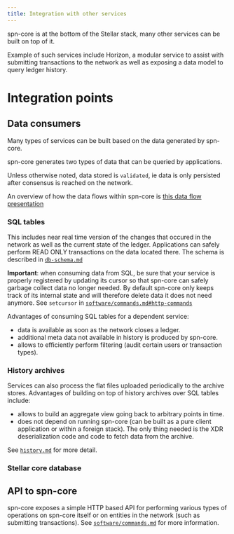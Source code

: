 ```yaml
---
title: Integration with other services
---
```


spn-core is at the bottom of the Stellar stack, many other services can be
 built on top of it.

 Example of such services include Horizon, a modular service to assist with
 submitting transactions to the network as well as exposing a data model to
 query ledger history.

# Integration points
## Data consumers
Many types of services can be built based on the data generated by spn-core.

spn-core generates two types of data that can be queried by applications.

Unless otherwise noted, data stored is `validated`, ie data is only persisted
after consensus is reached on the network.

An overview of how the data flows within spn-core is [this data flow presentation](software/core-data-flow.pdf)

### SQL tables
This includes near real time version of the changes that occured in the network
as well as the current state of the ledger.
Applications can safely perform READ ONLY transactions on the data located there.
The schema is described in [`db-schema.md`](db-schema.md)

**Important**: when consuming data from SQL, be sure that your service is
properly registered by updating its cursor so that spn-core can safely
garbage collect data no longer needed.
By default spn-core only keeps track of its internal state and will
 therefore delete data it does not need anymore.
See `setcursor` in [`software/commands.md#http-commands`](software/commands.md#http-commands)

Advantages of consuming SQL tables for a dependent service:
 * data is available as soon as the network closes a ledger.
 * additional meta data not available in history is produced by spn-core.
 * allows to efficiently perform filtering (audit certain users or
   transaction types).

### History archives
Services can also process the flat files uploaded periodically to the
archive stores.
Advantages of building on top of history archives over SQL tables include:
 * allows to build an aggregate view going back to arbitrary points in time.
 * does not depend on running spn-core (can be built as a pure client
   application or within a foreign stack). The only thing needed is the XDR
   deserialization code and code to fetch data from the archive.

See [`history.md`](history.md) for more detail.

### Stellar core database

## API to spn-core
  spn-core exposes a simple HTTP based API for performing various
  types of operations on spn-core itself or on entities in the network
  (such as submitting transactions).
  See [`software/commands.md`](software/commands.md) for more information.
